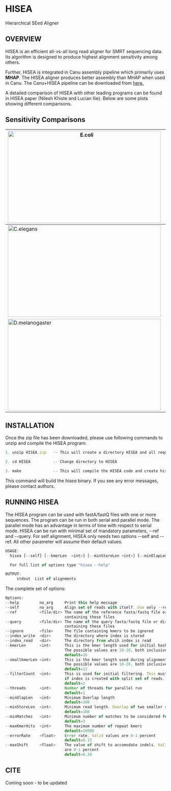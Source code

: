 # HISEA
Hierarchical SEed Aligner 

## OVERVIEW

HISEA is an efficient all-vs-all long read aligner for SMRT sequencing data. Its algorithm is designed to produce highest alignment sensitivity among others. 

Further, HISEA is integrated in Canu assembly pipeline which primarily uses __MHAP__. The HISEA aligner produces better assembly than MHAP when used in Canu. The Canu+HISEA pipeline can be downloaded from [here.](https://github.com/lucian-ilie/Canu_HISEA)

A detailed comparison of HISEA with other leading programs can be found in HISEA paper (Nilesh Khiste and Lucian Ilie). Below are some plots showing different comparisons.


## Sensitivity Comparisons 


<img src="http://www.csd.uwo.ca/faculty/ilie/HISEA/images/Sensitivity_ecoli.jpg" width="480" height="288" alt="E.coli"> | <img src="http://www.csd.uwo.ca/faculty/ilie/HISEA/images/Sensitivity_scerevisiae.jpg" width="480" height="288" alt="S.cerevisiae"> 
--- | --- 
<img src="http://www.csd.uwo.ca/faculty/ilie/HISEA/images/Sensitivity_celegans.jpg" width="480" height="288" alt="C.elegans"> | <img src="http://www.csd.uwo.ca/faculty/ilie/HISEA/images/Sensitivity_Arabidopsis.jpg" width="480" height="288" alt="A.thaliana">
<img src="http://www.csd.uwo.ca/faculty/ilie/HISEA/images/Sensitivity_droso.jpg" width="480" height="288" alt="D.melanogaster"> |

## INSTALLATION 

Once the zip file has been downloaded, please use following commands to unzip and compile the HISEA program:

```javascript 
1. unzip HISEA.zip   -- This will create a directory HISEA and all required files in this folder

2. cd HISEA          -- Change directory to HISEA

3. make              -- This will compile the HISEA code and create hisea file for use
```

This command will build the _hisea_ binary. If you see any error messages, please contact authors.

## RUNNING HISEA 

The HISEA program can be used with fastA/fastQ files with one or more sequences. The program can be run in both serial and parallel mode. The parallel mode has an advantage in terms of time with respect to serial mode. HISEA can be run with minimal set of mandatory parameters, --ref and --query. For self alignment, HISEA only needs two options --self and --ref. All other parameter will assume their default values.

```javascript 
USAGE:
  hisea [--self] [--kmerLen  <int>] [--minStoreLen <int>] [--minOlapLen <int>] --ref <file/directory> --query <file/directory>

  For full list of options type "hisea --help"

OUTPUT:
     stdout  List of alignments
```

The complete set of options:

```javascript 
Options:
--help         no_arg     Print this help message
--self         no_arg     Align set of reads with itself. Use only --ref option
--ref          <file/dir> The name of the reference fasta/fastq file or directory
                          containing these files
--query        <file/dir> The name of the query fasta/fastq file or directory
                          containing these files
--ignore       <file>     The file containing kmers to be ignored
--index_write  <dir>      The directory where index is stored
--index_read   <dir>      The directory from whcih index is read
--kmerLen      <int>      This is the kmer length used for initial hashing.
                          The possible values are 10-20, both inclusive
                          default=16
--smallkmerLen <int>      This is the kmer length used during alignment extension.
                          The possible values are 10-20, both inclusive
                          default=12
--filterCount  <int>      This is used for initial filtering. This must be set to 1,
                          if index is created with split set of reads.
                          default=2
--threads      <int>      Number of threads for parallel run
                          default=1
--minOlapLen   <int>      Minimum Overlap length
                          default=100
--minStoreLen  <int>      Minimum read length. Overlap of two smaller reads is ignored
                          default=100
--minMatches   <int>      Minimum number of matches to be considered for alignment
                          default=3
--maxKmerHits  <int>      The maximum number of repeat kmers
                          default=10000
--errorRate    <float>    Error rate. Valid values are 0-1 percent
                          default=0.15
--maxShift     <float>    The value of shift to accomodate indels. Valid values
                          are 0-1 percent
                          default=0.20
```


## CITE

Coming soon - to be updated
